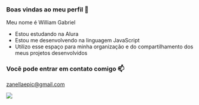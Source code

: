 ### Boas vindas ao meu perfil 💙

Meu nome é William Gabriel

- Estou estudando na Alura
- Estou me desenvolvendo na linguagem JavaScript
- Utilizo esse espaço para minha organização e do compartilhamento dos meus projetos desenvolvidos
  
### Você pode entrar em contato comigo 📫

zanellaepic@gmail.com

![](https://tenor.com/btF9G.gif)
